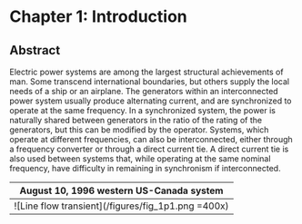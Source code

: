 # Chapter 1: Introduction
## Abstract
Electric power systems are among the largest structural achievements of man. Some transcend international boundaries, but others supply the local needs of a ship or an airplane. The generators within an interconnected power system usually produce alternating current, and are synchronized to operate at the same frequency. In a synchronized system, the power is naturally shared between generators in the ratio of the rating of the generators, but this can be modified by the operator. Systems, which operate at different frequencies, can also be interconnected, either through a frequency converter or through a direct current tie. A direct current tie is also used between systems that, while operating at the same nominal frequency, have difficulty in remaining in synchronism if interconnected.

| August 10, 1996 western US-Canada system |
|:---------------------------------------:|
|![Line flow transient](/figures/fig_1p1.png =400x) |
